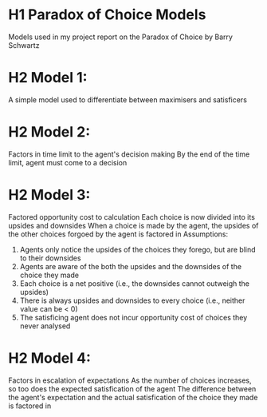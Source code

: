 # H1 Paradox of Choice Models
Models used in my project report on the Paradox of Choice by Barry Schwartz

# H2 Model 1: 
A simple model used to differentiate between maximisers and satisficers

# H2 Model 2:
Factors in time limit to the agent's decision making
By the end of the time limit, agent must come to a decision

# H2 Model 3: 
Factored opportunity cost to calculation
Each choice is now divided into its upsides and downsides
When a choice is made by the agent, the upsides of the other choices forgoed by the agent is factored in
Assumptions: 
1) Agents only notice the upsides of the choices they forego, but are blind to their downsides
2) Agents are aware of the both the upsides and the downsides of the choice they made
3) Each choice is a net positive (i.e., the downsides cannot outweigh the upsides)
4) There is always upsides and downsides to every choice (i.e., neither value can be < 0)
5) The satisficing agent does not incur opportunity cost of choices they never analysed

# H2 Model 4:
Factors in escalation of expectations
As the number of choices increases, so too does the expected satisfication of the agent
The difference between the agent's expectation and the actual satisfication of the choice they made is factored in
